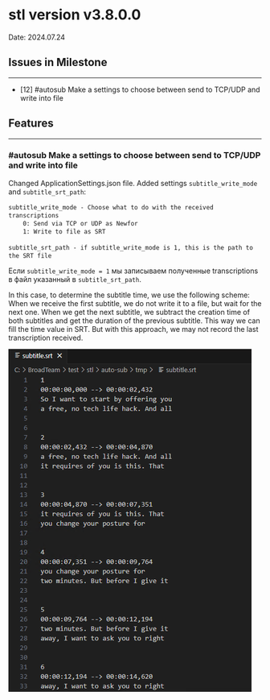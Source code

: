# stl version v3.8.0.0
Date: 2024.07.24

## Issues in Milestone
---
- [12] #autosub Make a settings to choose between send to TCP/UDP and write into file

## Features
---
### #autosub Make a settings to choose between send to TCP/UDP and write into file

Changed ApplicationSettings.json file. Added settings `subtitle_write_mode` and `subtitle_srt_path`:

```
subtitle_write_mode - Choose what to do with the received transcriptions
    0: Send via TCP or UDP as Newfor
    1: Write to file as SRT

subtitle_srt_path - if subtitle_write_mode is 1, this is the path to the SRT file
```

Если `subtitle_write_mode = 1` мы записываем полученные transcriptions в файл указанный в `subtitle_srt_path`.

In this case, to determine the subtitle time, we use the following scheme:
When we receive the first subtitle, we do not write it to a file, but wait for the next one.
When we get the next subtitle, we subtract the creation time of both subtitles and get the duration of the previous subtitle.
This way we can fill the time value in SRT.
But with this approach, we may not record the last transcription received.

![](../attachments/Screenshot_4938.png)